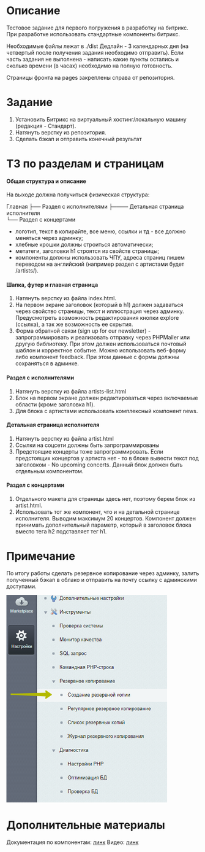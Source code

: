 # Описание
Тестовое задание для первого погружения в разработку на битрикс. При разработке использовать стандартные компоненты битрикс.

Необходимые файлы лежат в ./dist
Дедлайн - 3 календарных дня (на четвертый после получения задания необходимо отправить).
Если часть задания не выполнена - написать какие пункты остались и сколько времени (в часах) необходимо на полную готовность.

Страницы фронта на pages закреплены справа от репозитория.

# Задание 

1. Установить Битрикс на виртуальный хостинг/локальную машину (редакция - Стандарт).
2. Натянуть верстку из репозитория.
3. Сделать бэкап и отправить конечный результат

# ТЗ по разделам и страницам
#### Общая структура и описание
На выходе должна получиться физическая структура:

Главная
├── Раздел с исполнителями
├──── Детальная страница исполнителя                    
└── Раздел с концертами                     

- логотип, текст в копирайте, все меню, ссылки и тд - все должно меняться через админку;  
- хлебные крошки должны строиться автоматически;
- метатеги, заголовки h1 строятся из свойств страницы;
- компоненты должны использовать ЧПУ, адреса страниц пишем переводом на английский (например раздел с артистами будет /artists/).

#### Шапка, футер и главная страница

1. Натянуть верстку из файла index.html.
2. На первом экране заголовок (который в h1) должен задаваться через свойство страницы, текст и иллюстрация через админку. Предусмотреть возможность редактирования кнопки explore (ссылка), а так же возможность ее скрытия. 
3. Форма обратной связи (sign up for our newsletter) - запрограммировать и реализовать отправку через PHPMailer или другую библиотеку. При этом должен использоваться почтовый шаблон и корректное событие. Можно использовать веб-форму либо компонент feedback. При этом данные с формы должны сохраняться в админке. 

#### Раздел с исполнителями

1. Натянуть верстку из файла artists-list.html 
2. Блок на первом экране должен редактироваться через включаемые области (кроме заголовка h1).
3. Для блока с артистами использовать комплексный компонент news.

#### Детальная страница исполнителя

1. Натянуть верстку из файла artist.html 
2. Ссылки на соцсети должны быть запрограммированы
3. Предстоящие концерты тоже запрограммировать. Если предстоящих концертов у артиста нет - то в блоке вывести текст под заголовком - No upcoming concerts. Данный блок должен быть отдельным компонентом.

#### Раздел с концертами

1. Отдельного макета для страницы здесь нет, поэтому берем блок из artist.html. 
2. Использовать тот же компонент, что и на детальной странице исполнителя. Выводим максимум 20 концертов. Компонент должен принимать дополнительный параметр, который в заголовок блока вместо тега h2 подставляет тег h1. 

# Примечание
По итогу работы сделать резервное копирование через админку, залить полученный бэкап в облако и отправить на почту ссылку с админскими доступами.

![alt text for image](./backup.png)

# Дополнительные материалы
Документация по компонентам: [линк](https://dev.1c-bitrix.ru/user_help/components/content/index.php)
Видео: [линк](https://www.youtube.com/channel/UCqwGlnyM-tro3ArkhiVyIxg/videos)


